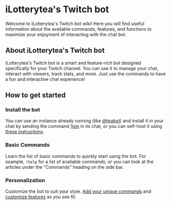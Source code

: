 # iLotterytea's Twitch bot
Welcome to iLotterytea's Twitch bot wiki!
Here you will find useful information about the available commands,
features, and functions to maximize your enjoyment of interacting with the chat bot.


## About iLotterytea's Twitch bot
iLotterytea's Twitch bot is a smart and feature-rich bot designed specifically for your Twitch channel.
You can use it to manage your chat, interact with viewers, track stats, and more.
Just use the commands to have a fun and interactive chat experience!

## How to get started

### **Install the bot**

You can use an instance already running (like [@teabot](https://twitch.tv/teabot))
and install it in your chat by sending the command [!join](/wiki/join) in its chat,
or you can self-host it using [these instructions](https://git.ilotterytea.kz/tea/bot/src/branch/master/README.md).

### **Basic Commands**

Learn the list of basic commands to quickly start using the bot.
For example, `!help` for a list of available commands,
or you can look at the articles under the "Commands" heading on the side bar.

### **Personalization**

Customize the bot to suit your style.
[Add your unique commands](/wiki/channel/custom-commands) and [customize features](/wiki/channel/settings) as you see fit.
